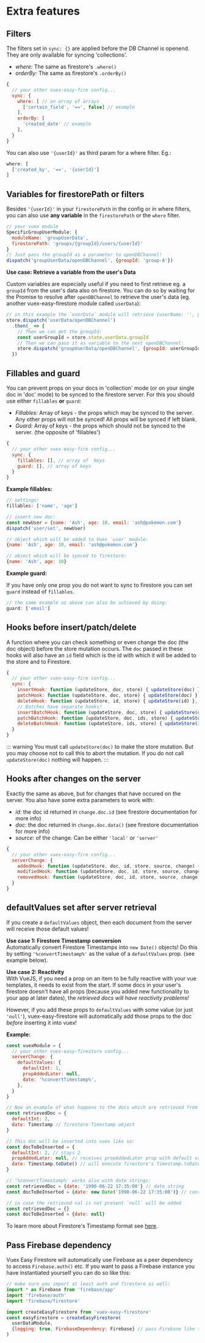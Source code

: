 # Extra features

## Filters

The filters set in `sync: {}` are applied before the DB Channel is openend. They are only available for syncing 'collections'.

- *where:* The same as firestore's `.where()`
- *orderBy:* The same as firestore's `.orderBy()`

```js
{
  // your other vuex-easy-fire config...
  sync: {
    where: [ // an array of arrays
      ['certain_field', '==', false] // example
    ],
    orderBy: [
      'created_date' // example
    ],
  }
}
```

You can also use `'{userId}'` as third param for a where filter. Eg.:

```js
where: [
  ['created_by', '==', '{userId}']
]
```

## Variables for firestorePath or filters

Besides `'{userId}'` in your `firestorePath` in the config or in where filters, you can also use **any variable** in the `firestorePath` or the `where` filter.

```js
// your vuex module
SpecificGroupUserModule: {
  moduleName: 'groupUserData',
  firestorePath: 'groups/{groupId}/users/{userId}'
}
// Just pass the groupId as a parameter to openDBChannel!
dispatch('groupUserData/openDBChannel', {groupId: 'group-A'})
```

**Use case: Retrieve a variable from the user's Data**

Custom variables are especially useful if you need to first retrieve eg. a `groupId` from the user's data also on firestore. You can do so by waiting for the Promise to resolve after `openDBChannel` to retrieve the user's data (eg. another vuex-easy-firestore module called `userData`):

```js
// in this example the `userData` module will retrieve {userName: '', groupId: ''}
store.dispatch('userData/openDBChannel')
  .then(_ => {
    // Then we can get the groupId:
    const userGroupId = store.state.userData.groupId
    // Then we can pass it as variable to the next openDBChannel:
    store.dispatch('groupUserData/openDBChannel', {groupId: userGroupId})
  })
```

## Fillables and guard

You can prevent props on your docs in 'collection' mode (or on your single doc in 'doc' mode) to be synced to the firestore server. For this you should use either `fillables` **or** `guard`:

- *Fillables:* Array of keys - the props which may be synced to the server. Any other props will not be synced! All props will be synced if left blank.
- *Guard:* Array of keys - the props which should not be synced to the server. (the opposite of 'fillables')

```js
{
  // your other vuex-easy-fire config...
  sync: {
    fillables: [], // array of  keys
    guard: [], // array of keys
  }
}
```

**Example fillables:**

```js
// settings:
fillables: ['name', 'age']

// insert new doc:
const newUser = {name: 'Ash', age: 10, email: 'ash@pokemon.com'}
dispatch('user/set', newUser)

// object which will be added to Vuex `user` module:
{name: 'Ash', age: 10, email: 'ash@pokemon.com'}

// object which will be synced to firestore:
{name: 'Ash', age: 10}
```

**Example guard:**

If you have only one prop you do not want to sync to firestore you can set `guard` instead of `fillables`.

```js
// the same example as above can also be achieved by doing:
guard: ['email']
```

## Hooks before insert/patch/delete

A function where you can check something or even change the doc (the doc object) before the store mutation occurs. The `doc` passed in these hooks will also have an `id` field which is the id with which it will be added to the store and to Firestore.

```js
{
  // your other vuex-easy-fire config...
  sync: {
    insertHook: function (updateStore, doc, store) { updateStore(doc) },
    patchHook: function (updateStore, doc, store) { updateStore(doc) },
    deleteHook: function (updateStore, id, store) { updateStore(id) },
    // Batches have separate hooks!
    insertBatchHook: function (updateStore, doc, store) { updateStore(doc) },
    patchBatchHook: function (updateStore, doc, ids, store) { updateStore(doc, ids) },
    deleteBatchHook: function (updateStore, ids, store) { updateStore(ids) },
  }
}
```

::: warning You must call `updateStore(doc)` to make the store mutation.
But you may choose not to call this to abort the mutation. If you do not call `updateStore(doc)` nothing will happen.
:::

## Hooks after changes on the server

Exactly the same as above, but for changes that have occured on the server. You also have some extra parameters to work with:

- *id:* the doc id returned in `change.doc.id` (see firestore documentation for more info)
- *doc:* the doc returned in `change.doc.data()` (see firestore documentation for more info)
- *source:* of the change. Can be either `'local'` or `'server'`

```js
{
  // your other vuex-easy-fire config...
  serverChange: {
    addedHook: function (updateStore, doc, id, store, source, change) { updateStore(doc) },
    modifiedHook: function (updateStore, doc, id, store, source, change) { updateStore(doc) },
    removedHook: function (updateStore, doc, id, store, source, change) { updateStore(doc) },
  }
}
```

## defaultValues set after server retrieval

If you create a `defaultValues` object, then each document from the server will receive those default values!

**Use case 1: Firestore Timestamp conversion**<br>
Automatically convert Firestore Timestamps into `new Date()` objects! Do this by setting `'%convertTimestamp%'` as the value of a `defaultValues` prop. (see example below).

**Use case 2: Reactivity**<br>
With VueJS, if you need a prop on an item to be fully reactive with your vue templates, it needs to exist from the start. If some docs in your user's firestore doesn't have all props (because you added new functionality to your app at later dates), the *retrieved docs will have reactivity problems!*

However, if you add these props to `defaultValues` with some value (or just `'null'`), vuex-easy-firestore will automatically add those props to the doc *before* inserting it into vuex!

**Example:**
```js
const vuexModule = {
  // your other vuex-easy-firestore config...
  serverChange: {
    defaultValues: {
      defaultInt: 1,
      propAddedLater: null,
      date: '%convertTimestamp%',
    },
  }
}

// Now an example of what happens to the docs which are retrieved from the server:
const retrievedDoc = {
  defaultInt: 2,
  date: Timestamp // firestore Timestamp object
}

// This doc will be inserted into vuex like so:
const docToBeInserted = {
  defaultInt: 2, // stays 2
  propAddedLater: null, // receives propAddedLater prop with default val
  date: Timestamp.toDate() // will execute firestore's Timestamp.toDate()
}

// '%convertTimestamp%' works also with date strings:
const retrievedDoc = {date: '1990-06-22 17:35:00'} // date string
const docToBeInserted = {date: new Date('1990-06-22 17:35:00')} // converted to new Date

// in case the retrieved val is not present `null` will be added
const retrievedDoc = {}
const docToBeInserted = {date: null}
```

To learn more about Firestore's Timestamp format see [here](https://firebase.google.com/docs/reference/js/firebase.firestore.Timestamp).

## Pass Firebase dependency

Vuex Easy Firestore will automatically use Firebase as a peer dependency to access `Firebase.auth()` etc. If you want to pass a Firebase instance you have instantiated yourself you can do so like this:

```js
// make sure you import at least auth and firestore as well:
import * as Firebase from 'firebase/app'
import 'firebase/auth'
import 'firebase/firestore'

import createEasyFirestore from 'vuex-easy-firestore'
const easyFirestore = createEasyFirestore(
  userDataModule,
  {logging: true, FirebaseDependency: Firebase} // pass Firebase like this. Mind the Capital F!
)
```
